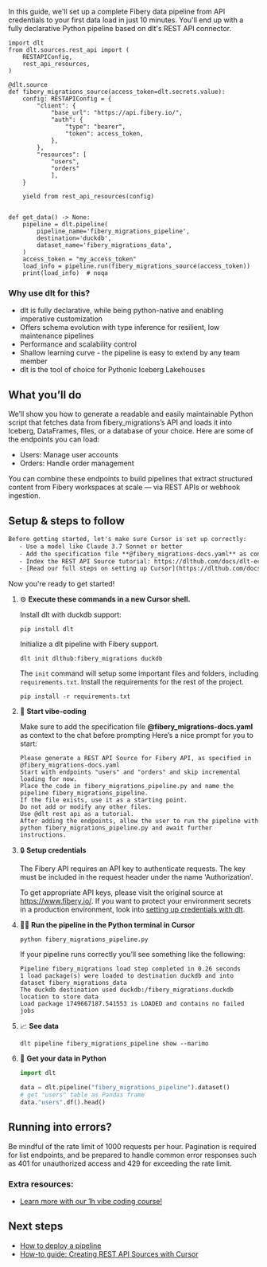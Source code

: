 In this guide, we'll set up a complete Fibery data pipeline from API credentials to your first data load in just 10 minutes. You'll end up with a fully declarative Python pipeline based on dlt's REST API connector.

```python-outcome
import dlt
from dlt.sources.rest_api import (
    RESTAPIConfig,
    rest_api_resources,
)

@dlt.source
def fibery_migrations_source(access_token=dlt.secrets.value):
    config: RESTAPIConfig = {
        "client": {
            "base_url": "https://api.fibery.io/",
            "auth": {
                "type": "bearer",
                "token": access_token,
            },
        },
        "resources": [
            "users",
            "orders"
            ],
    }

    yield from rest_api_resources(config)


def get_data() -> None:
    pipeline = dlt.pipeline(
        pipeline_name='fibery_migrations_pipeline',
        destination='duckdb',
        dataset_name='fibery_migrations_data', 
    )
    access_token = "my_access_token"
    load_info = pipeline.run(fibery_migrations_source(access_token))
    print(load_info)  # noqa
```

### Why use dlt for this?

- dlt is fully declarative, while being python-native and enabling imperative customization
- Offers schema evolution with type inference for resilient, low maintenance pipelines
- Performance and scalability control
- Shallow learning curve - the pipeline is easy to extend by any team member
- dlt is the tool of choice for Pythonic Iceberg Lakehouses

## What you’ll do

We’ll show you how to generate a readable and easily maintainable Python script that fetches data from fibery_migrations’s API and loads it into Iceberg, DataFrames, files, or a database of your choice. Here are some of the endpoints you can load:

- Users: Manage user accounts
- Orders: Handle order management

You can combine these endpoints to build pipelines that extract structured content from Fibery workspaces at scale — via REST APIs or webhook ingestion.

## Setup & steps to follow

```default
Before getting started, let's make sure Cursor is set up correctly:
   - Use a model like Claude 3.7 Sonnet or better
   - Add the specification file **@fibery_migrations-docs.yaml** as context
   - Index the REST API Source tutorial: https://dlthub.com/docs/dlt-ecosystem/verified-sources/rest_api/ and add it to context as **@dlt rest api**
   - [Read our full steps on setting up Cursor](https://dlthub.com/docs/dlt-ecosystem/llm-tooling/cursor-restapi#23-configuring-cursor-with-documentation)
```

Now you're ready to get started! 

1. ⚙️ **Execute these commands in a new Cursor shell.**
    
    Install dlt with duckdb support:
    ```shell
    pip install dlt
    ```

    Initialize a dlt pipeline with Fibery support.
    ```shell
    dlt init dlthub:fibery_migrations duckdb
    ```

    The `init` command will setup some important files and folders, including `requirements.txt`. Install the requirements for the rest of the project.
    ```shell
    pip install -r requirements.txt
    ```
    
2. 🤠 **Start vibe-coding**
    
    Make sure to add the specification file **@fibery_migrations-docs.yaml** as context to the chat before prompting
    Here’s a nice prompt for you to start: 
    
    ```prompt
    Please generate a REST API Source for Fibery API, as specified in @fibery_migrations-docs.yaml 
    Start with endpoints "users" and "orders" and skip incremental loading for now. 
    Place the code in fibery_migrations_pipeline.py and name the pipeline fibery_migrations_pipeline. 
    If the file exists, use it as a starting point. 
    Do not add or modify any other files. 
    Use @dlt rest api as a tutorial. 
    After adding the endpoints, allow the user to run the pipeline with python fibery_migrations_pipeline.py and await further instructions.
    ```

    
3. 🔒 **Setup credentials** 
    
    The Fibery API requires an API key to authenticate requests. The key must be included in the request header under the name 'Authorization'.
    
    To get appropriate API keys, please visit the original source at https://www.fibery.io/.
    If you want to protect your environment secrets in a production environment, look into [setting up credentials with dlt](https://dlthub.com/docs/walkthroughs/add_credentials).
    
4. 🏃‍♀️ **Run the pipeline in the Python terminal in Cursor**
    
    ```shell
    python fibery_migrations_pipeline.py
    ```
    
    If your pipeline runs correctly you’ll see something like the following:
    
    ```shell
    Pipeline fibery_migrations load step completed in 0.26 seconds
    1 load package(s) were loaded to destination duckdb and into dataset fibery_migrations_data
    The duckdb destination used duckdb:/fibery_migrations.duckdb location to store data
    Load package 1749667187.541553 is LOADED and contains no failed jobs
    ```
    
5. 📈 **See data**
    
    ```shell
    dlt pipeline fibery_migrations_pipeline show --marimo
    ```
    
6. 🐍 **Get your data in Python**
    
    ```python
    import dlt

   data = dlt.pipeline("fibery_migrations_pipeline").dataset()
   # get "users" table as Pandas frame
   data."users".df().head()
    ```

## Running into errors?

Be mindful of the rate limit of 1000 requests per hour. Pagination is required for list endpoints, and be prepared to handle common error responses such as 401 for unauthorized access and 429 for exceeding the rate limit.

### Extra resources:

- [Learn more with our 1h vibe coding course!](https://www.youtube.com/watch?v=GGid70rnJuM)

## Next steps

- [How to deploy a pipeline](https://dlthub.com/docs/walkthroughs/deploy-a-pipeline)
- [How-to guide: Creating REST API Sources with Cursor](https://dlthub.com/docs/dlt-ecosystem/llm-tooling/cursor-restapi)